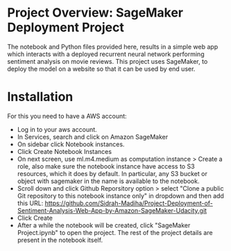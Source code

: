 # Project Overview: SageMaker Deployment Project

The notebook and Python files provided here, results in a simple web app which interacts with a deployed recurrent neural network performing sentiment analysis on movie reviews. This project uses SageMaker, to deploy the model on a website so that it can be used by end user.

# Installation
 
 For this you need to have a AWS account:
 
 - Log in to your aws account.
 - In Services, search and click on Amazon SageMaker
 - On sidebar click Notebook instances.
 - Click Create Notebook Instances 
 - On next screen, use ml.m4.medium as computation instance > Create a role, also make sure the notebook instance have access to S3 resources, which it does by default. In particular, any S3 bucket or object with sagemaker in the name is available to the notebook.
 - Scroll down and click Github Reporsitory option > select "Clone a public Git repository to this notebook instance only" in dropdown and then add this URL: https://github.com/Sidrah-Madiha/Project-Deployment-of-Sentiment-Analysis-Web-App-by-Amazon-SageMaker-Udacity.git
 - Click Create
 - After a while the notebook will be created, click "SageMaker Project.ipynb" to open the project. The rest of the project details are present in the notebook itself.

